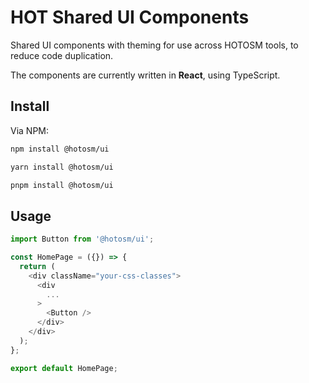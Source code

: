 # HOT Shared UI Components

Shared UI components with theming for use across HOTOSM tools,
to reduce code duplication.

The components are currently written in **React**, using TypeScript.

## Install

Via NPM:

```bash
npm install @hotosm/ui

yarn install @hotosm/ui

pnpm install @hotosm/ui
```

## Usage

```js
import Button from '@hotosm/ui';

const HomePage = ({}) => {
  return (
    <div className="your-css-classes">
      <div
        ...
      >
        <Button />
      </div>
    </div>
  );
};

export default HomePage;
```
